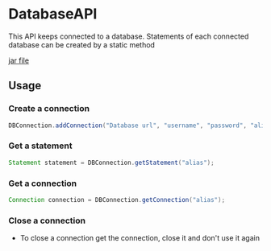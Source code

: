 # DatabaseAPI

   This API keeps connected to a database. Statements of each connected database can be created by a static method
   
   [jar file](./out/artifacts/DataBaseAPI_jar)
   

## Usage


### Create a connection

```java
DBConnection.addConnection("Database url", "username", "password", "alias");
```

### Get a statement

```java
Statement statement = DBConnection.getStatement("alias");
```


### Get a connection

```java
Connection connection = DBConnection.getConnection("alias");
```

### Close a connection
* To close a connection get the connection, close it and don't use it again
